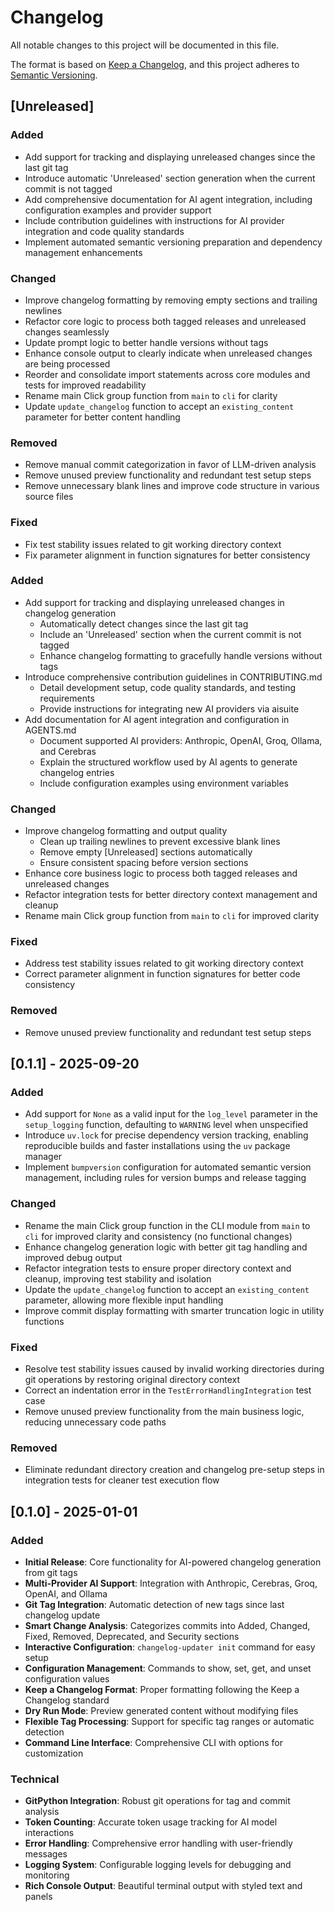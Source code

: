 # Changelog

All notable changes to this project will be documented in this file.

The format is based on [Keep a Changelog](https://keepachangelog.com/en/1.0.0/), and this project adheres to
[Semantic Versioning](https://semver.org/spec/v2.0.0.html).

## [Unreleased]

### Added

- Add support for tracking and displaying unreleased changes since the last git tag
- Introduce automatic 'Unreleased' section generation when the current commit is not tagged
- Add comprehensive documentation for AI agent integration, including configuration examples and provider support
- Include contribution guidelines with instructions for AI provider integration and code quality standards
- Implement automated semantic versioning preparation and dependency management enhancements

### Changed

- Improve changelog formatting by removing empty sections and trailing newlines
- Refactor core logic to process both tagged releases and unreleased changes seamlessly
- Update prompt logic to better handle versions without tags
- Enhance console output to clearly indicate when unreleased changes are being processed
- Reorder and consolidate import statements across core modules and tests for improved readability
- Rename main Click group function from `main` to `cli` for clarity
- Update `update_changelog` function to accept an `existing_content` parameter for better content handling

### Removed

- Remove manual commit categorization in favor of LLM-driven analysis
- Remove unused preview functionality and redundant test setup steps
- Remove unnecessary blank lines and improve code structure in various source files

### Fixed

- Fix test stability issues related to git working directory context
- Fix parameter alignment in function signatures for better consistency
### Added

- Add support for tracking and displaying unreleased changes in changelog generation
  - Automatically detect changes since the last git tag
  - Include an 'Unreleased' section when the current commit is not tagged
  - Enhance changelog formatting to gracefully handle versions without tags
- Introduce comprehensive contribution guidelines in CONTRIBUTING.md
  - Detail development setup, code quality standards, and testing requirements
  - Provide instructions for integrating new AI providers via aisuite
- Add documentation for AI agent integration and configuration in AGENTS.md
  - Document supported AI providers: Anthropic, OpenAI, Groq, Ollama, and Cerebras
  - Explain the structured workflow used by AI agents to generate changelog entries
  - Include configuration examples using environment variables

### Changed

- Improve changelog formatting and output quality
  - Clean up trailing newlines to prevent excessive blank lines
  - Remove empty [Unreleased] sections automatically
  - Ensure consistent spacing before version sections
- Enhance core business logic to process both tagged releases and unreleased changes
- Refactor integration tests for better directory context management and cleanup
- Rename main Click group function from `main` to `cli` for improved clarity

### Fixed

- Address test stability issues related to git working directory context
- Correct parameter alignment in function signatures for better code consistency

### Removed

- Remove unused preview functionality and redundant test setup steps

## [0.1.1] - 2025-09-20

### Added

- Add support for `None` as a valid input for the `log_level` parameter in the `setup_logging` function, defaulting to `WARNING` level when unspecified
- Introduce `uv.lock` for precise dependency version tracking, enabling reproducible builds and faster installations using the `uv` package manager
- Implement `bumpversion` configuration for automated semantic version management, including rules for version bumps and release tagging

### Changed

- Rename the main Click group function in the CLI module from `main` to `cli` for improved clarity and consistency (no functional changes)
- Enhance changelog generation logic with better git tag handling and improved debug output
- Refactor integration tests to ensure proper directory context and cleanup, improving test stability and isolation
- Update the `update_changelog` function to accept an `existing_content` parameter, allowing more flexible input handling
- Improve commit display formatting with smarter truncation logic in utility functions

### Fixed

- Resolve test stability issues caused by invalid working directories during git operations by restoring original directory context
- Correct an indentation error in the `TestErrorHandlingIntegration` test case
- Remove unused preview functionality from the main business logic, reducing unnecessary code paths

### Removed

- Eliminate redundant directory creation and changelog pre-setup steps in integration tests for cleaner test execution flow

## [0.1.0] - 2025-01-01

### Added

- **Initial Release**: Core functionality for AI-powered changelog generation from git tags
- **Multi-Provider AI Support**: Integration with Anthropic, Cerebras, Groq, OpenAI, and Ollama
- **Git Tag Integration**: Automatic detection of new tags since last changelog update
- **Smart Change Analysis**: Categorizes commits into Added, Changed, Fixed, Removed, Deprecated, and Security sections
- **Interactive Configuration**: `changelog-updater init` command for easy setup
- **Configuration Management**: Commands to show, set, get, and unset configuration values
- **Keep a Changelog Format**: Proper formatting following the Keep a Changelog standard
- **Dry Run Mode**: Preview generated content without modifying files
- **Flexible Tag Processing**: Support for specific tag ranges or automatic detection
- **Command Line Interface**: Comprehensive CLI with options for customization

### Technical

- **GitPython Integration**: Robust git operations for tag and commit analysis
- **Token Counting**: Accurate token usage tracking for AI model interactions
- **Error Handling**: Comprehensive error handling with user-friendly messages
- **Logging System**: Configurable logging levels for debugging and monitoring
- **Rich Console Output**: Beautiful terminal output with styled text and panels